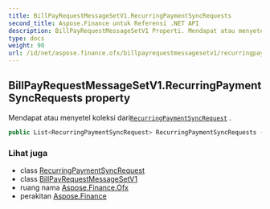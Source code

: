 ```yaml
---
title: BillPayRequestMessageSetV1.RecurringPaymentSyncRequests
second_title: Aspose.Finance untuk Referensi .NET API
description: BillPayRequestMessageSetV1 Properti. Mendapat atau menyetel koleksi dariRecurringPaymentSyncRequest .
type: docs
weight: 90
url: /id/net/aspose.finance.ofx/billpayrequestmessagesetv1/recurringpaymentsyncrequests/
---
```

## BillPayRequestMessageSetV1.RecurringPaymentSyncRequests property

Mendapat atau menyetel koleksi dari[`RecurringPaymentSyncRequest`](../../../aspose.finance.ofx.billpay/recurringpaymentsyncrequest/) .

```csharp
public List<RecurringPaymentSyncRequest> RecurringPaymentSyncRequests { get; set; }
```

### Lihat juga

* class [RecurringPaymentSyncRequest](../../../aspose.finance.ofx.billpay/recurringpaymentsyncrequest/)
* class [BillPayRequestMessageSetV1](../)
* ruang nama [Aspose.Finance.Ofx](../../billpayrequestmessagesetv1/)
* perakitan [Aspose.Finance](../../../)


